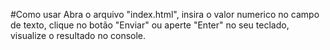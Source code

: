 #Como usar
Abra o arquivo "index.html", insira o valor numerico no campo de texto, clique no botão "Enviar" ou aperte "Enter" no seu teclado, visualize o resultado no console.